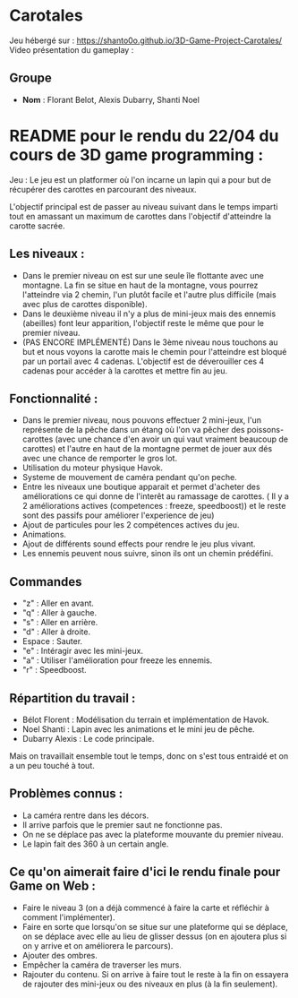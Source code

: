 # Carotales
Jeu hébergé sur : https://shanto0o.github.io/3D-Game-Project-Carotales/
Video présentation du gameplay : 
  ## Groupe
  - **Nom** : Florant Belot, Alexis Dubarry, Shanti Noel

# README pour le rendu du 22/04 du cours de 3D game programming : 


Jeu : Le jeu est un platformer où l'on incarne un lapin qui a pour but de récupérer des carottes en parcourant des niveaux.

L'objectif principal est de passer au niveau suivant dans le temps imparti tout en amassant un maximum de carottes dans l'objectif d'atteindre la carotte sacrée.
  ## Les niveaux : 
  - Dans le premier niveau on est sur une seule île flottante avec une montagne. La fin se situe en haut de la montagne, vous pourrez l'atteindre via 2 chemin, l'un plutôt facile et l'autre plus difficile (mais avec plus de carottes disponible).
  - Dans le deuxième niveau il n'y a plus de mini-jeux mais des ennemis (abeilles) font leur apparition, l'objectif reste le même que pour le premier niveau.
  - (PAS ENCORE IMPLÉMENTÉ) Dans le 3ème niveau nous touchons au but et nous voyons la carotte mais le chemin pour l'atteindre est bloqué par un portail avec 4 cadenas. L'objectif est de déverouiller ces 4 cadenas pour accéder à la carottes et mettre fin au jeu.

  ## Fonctionnalité :
  - Dans le premier niveau, nous pouvons effectuer 2 mini-jeux, l'un représente de la pêche dans un étang où l'on va pêcher des poissons-carottes (avec une chance d'en avoir un qui vaut vraiment beaucoup de carottes) et l'autre en haut de la montagne permet de jouer aux dés avec une chance de remporter le gros lot.
  - Utilisation du moteur physique Havok.
  - Systeme de mouvement de caméra pendant qu'on peche.
  - Entre les niveaux une boutique apparait et permet d'acheter des améliorations ce qui donne de l'interêt au ramassage de carottes. ( Il y a 2 améliorations actives (competences :  freeze, speedboost)) et le reste sont des passifs pour améliorer l'experience de jeu)
  - Ajout de particules pour les 2 compétences actives du jeu.
  - Animations.
  - Ajout de différents sound effects pour rendre le jeu plus vivant.
  - Les ennemis peuvent nous suivre, sinon ils ont un chemin prédéfini.

  
  ## Commandes
  - "z" : Aller en avant.
  - "q" : Aller à gauche.
  - "s" : Aller en arrière.
  - "d" : Aller à droite.
  - Espace : Sauter.
  - "e" : Intéragir avec les mini-jeux.
  - "a" : Utiliser l'amélioration pour freeze les ennemis.
  - "r" : Speedboost.

  ## Répartition du travail :
  - Bélot Florent : Modélisation du terrain et implémentation de Havok.
  - Noel Shanti : Lapin avec les animations et le mini jeu de pêche.
  - Dubarry Alexis : Le code principale.

  Mais on travaillait ensemble tout le temps, donc on s'est tous entraidé et on a un peu touché à tout.

  ## Problèmes connus :
  - La caméra rentre dans les décors.
  - Il arrive parfois que le premier saut ne fonctionne pas.
  - On ne se déplace pas avec la plateforme mouvante du premier niveau.
  - Le lapin fait des 360 à un certain angle.


  ## Ce qu'on aimerait faire d'ici le rendu finale pour Game on Web :
  - Faire le niveau 3 (on a déjà commencé à faire la carte et réfléchir à comment l'implémenter).
  - Faire en sorte que lorsqu'on se situe sur une plateforme qui se déplace, on se déplace avec elle au lieu de glisser dessus (on en ajoutera plus si on y arrive et on améliorera le parcours).
  - Ajouter des ombres.
  - Empêcher la caméra de traverser les murs.
  - Rajouter du contenu. Si on arrive à faire tout le reste à la fin on essayera de rajouter des mini-jeux ou des niveaux en plus (à la fin seulement).

  



  



